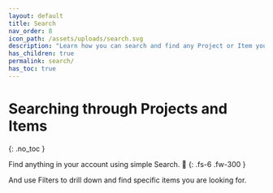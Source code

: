 ```yaml
---
layout: default
title: Search
nav_order: 8
icon_path: /assets/uploads/search.svg
description: "Learn how you can search and find any Project or Item you are working on in Zepel"
has_children: true
permalink: search/
has_toc: true
---
```


# Searching through Projects and Items
{: .no_toc }

Find anything in your account using simple Search. 🔎
{: .fs-6 .fw-300 }

And use Filters to drill down and find specific items you are looking for.